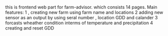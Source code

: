 this is frontend web part for farm-advisor. which consists 14 pages.
Main features:
1 , creating new farm using farm name and locations
2   adding new sensor as an output by using seral number  , location GDD and calander
3 forcasts wheather condition interms of temperature and precipitation
4 creating and reset GDD
